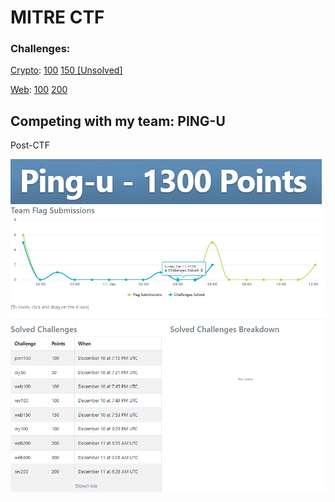 # MITRE CTF
### Challenges:
[Crypto](Crypto/): [100](100/) [150 [Unsolved]](150%20[Unsolved]/)

[Web](Web/): [100](100/) [200](200/)

## Competing with my team: PING-U

Post-CTF

![Points](ScreenShots/11-43-30.png)
![Score](ScreenShots/11-44-01.png)

